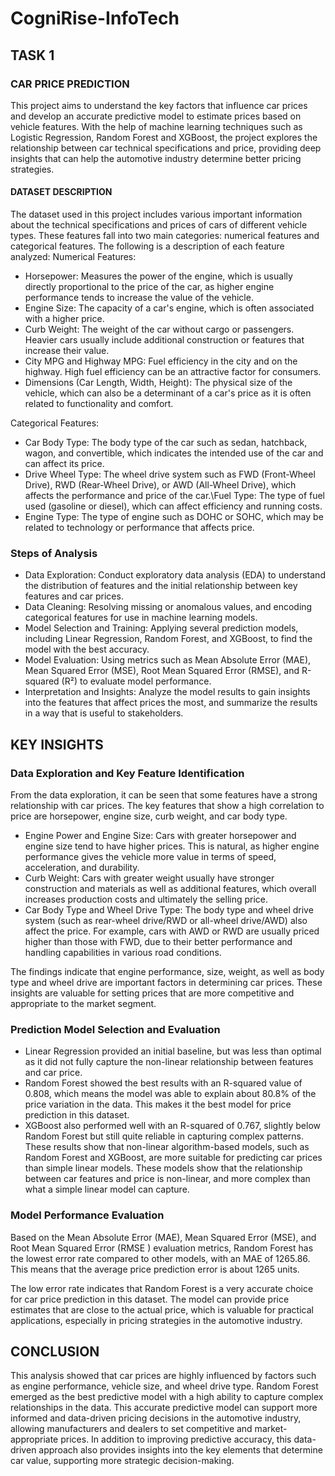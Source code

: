 # CogniRise-InfoTech

## TASK 1
### CAR PRICE PREDICTION

This project aims to understand the key factors that influence car prices and develop an accurate predictive model to estimate prices based on vehicle features. With the help of machine learning techniques such as Logistic Regression, Random Forest and XGBoost, the project explores the relationship between car technical specifications and price, providing deep insights that can help the automotive industry determine better pricing strategies.

#### DATASET DESCRIPTION
The dataset used in this project includes various important information about the technical specifications and prices of cars of different vehicle types. These features fall into two main categories: numerical features and categorical features. The following is a description of each feature analyzed:
Numerical Features:
- Horsepower: Measures the power of the engine, which is usually directly proportional to the price of the car, as higher engine performance tends to increase the value of the vehicle.
- Engine Size: The capacity of a car's engine, which is often associated with a higher price.
- Curb Weight: The weight of the car without cargo or passengers. Heavier cars usually include additional construction or features that increase their value.
- City MPG and Highway MPG: Fuel efficiency in the city and on the highway. High fuel efficiency can be an attractive factor for consumers.
- Dimensions (Car Length, Width, Height): The physical size of the vehicle, which can also be a determinant of a car's price as it is often related to functionality and comfort.

Categorical Features:
- Car Body Type: The body type of the car such as sedan, hatchback, wagon, and convertible, which indicates the intended use of the car and can affect its price.
- Drive Wheel Type: The wheel drive system such as FWD (Front-Wheel Drive), RWD (Rear-Wheel Drive), or AWD (All-Wheel Drive), which affects the performance and price of the car.\Fuel Type: The type of fuel used (gasoline or diesel), which can affect efficiency and running costs.
- Engine Type: The type of engine such as DOHC or SOHC, which may be related to technology or performance that affects price.

### Steps of Analysis
- Data Exploration: Conduct exploratory data analysis (EDA) to understand the distribution of features and the initial relationship between key features and car prices.
- Data Cleaning: Resolving missing or anomalous values, and encoding categorical features for use in machine learning models.
- Model Selection and Training: Applying several prediction models, including Linear Regression, Random Forest, and XGBoost, to find the model with the best accuracy.
- Model Evaluation: Using metrics such as Mean Absolute Error (MAE), Mean Squared Error (MSE), Root Mean Squared Error (RMSE), and R-squared (R²) to evaluate model performance.
- Interpretation and Insights: Analyze the model results to gain insights into the features that affect prices the most, and summarize the results in a way that is useful to stakeholders.

## KEY INSIGHTS
### Data Exploration and Key Feature Identification
From the data exploration, it can be seen that some features have a strong relationship with car prices. The key features that show a high correlation to price are horsepower, engine size, curb weight, and car body type.
- Engine Power and Engine Size: Cars with greater horsepower and engine size tend to have higher prices. This is natural, as higher engine performance gives the vehicle more value in terms of speed, acceleration, and durability.
- Curb Weight: Cars with greater weight usually have stronger construction and materials as well as additional features, which overall increases production costs and ultimately the selling price.
- Car Body Type and Wheel Drive Type: The body type and wheel drive system (such as rear-wheel drive/RWD or all-wheel drive/AWD) also affect the price. For example, cars with AWD or RWD are usually priced higher than those with FWD, due to their better performance and handling capabilities in various road conditions.

The findings indicate that engine performance, size, weight, as well as body type and wheel drive are important factors in determining car prices. These insights are valuable for setting prices that are more competitive and appropriate to the market segment.

### Prediction Model Selection and Evaluation
- Linear Regression provided an initial baseline, but was less than optimal as it did not fully capture the non-linear relationship between features and car price.
- Random Forest showed the best results with an R-squared value of 0.808, which means the model was able to explain about 80.8% of the price variation in the data. This makes it the best model for price prediction in this dataset.
- XGBoost also performed well with an R-squared of 0.767, slightly below Random Forest but still quite reliable in capturing complex patterns.
These results show that non-linear algorithm-based models, such as Random Forest and XGBoost, are more suitable for predicting car prices than simple linear models. These models show that the relationship between car features and price is non-linear, and more complex than what a simple linear model can capture.

### Model Performance Evaluation
Based on the Mean Absolute Error (MAE), Mean Squared Error (MSE), and Root Mean Squared Error (RMSE ) evaluation metrics, Random Forest has the lowest error rate compared to other models, with an MAE of 1265.86. This means that the average price prediction error is about 1265 units.

The low error rate indicates that Random Forest is a very accurate choice for car price prediction in this dataset. The model can provide price estimates that are close to the actual price, which is valuable for practical applications, especially in pricing strategies in the automotive industry.

## CONCLUSION

This analysis showed that car prices are highly influenced by factors such as engine performance, vehicle size, and wheel drive type. Random Forest emerged as the best predictive model with a high ability to capture complex relationships in the data. This accurate predictive model can support more informed and data-driven pricing decisions in the automotive industry, allowing manufacturers and dealers to set competitive and market-appropriate prices. In addition to improving predictive accuracy, this data-driven approach also provides insights into the key elements that determine car value, supporting more strategic decision-making.
